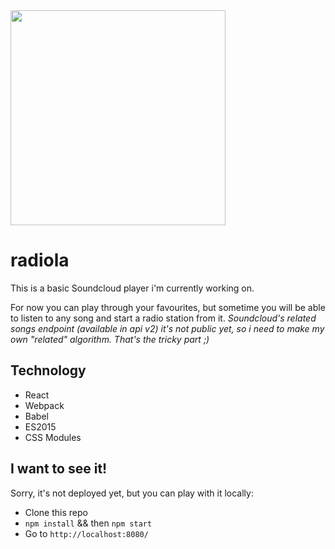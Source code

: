 <img src="https://github.com/emiprandi/radiola/raw/master/screeshot.png" width="344">

# radiola
This is a basic Soundcloud player i'm currently working on.

For now you can play through your favourites, but sometime you will be able to listen to any song and start a radio station from it.
*Soundcloud's related songs endpoint (available in api v2) it's not public yet, so i need to make my own "related" algorithm. That's the tricky part ;)*

## Technology
* React
* Webpack
* Babel
* ES2015
* CSS Modules


## I want to see it!
Sorry, it's not deployed yet, but you can play with it locally:

* Clone this repo
* `npm install` && then `npm start`
* Go to `http://localhost:8080/`
